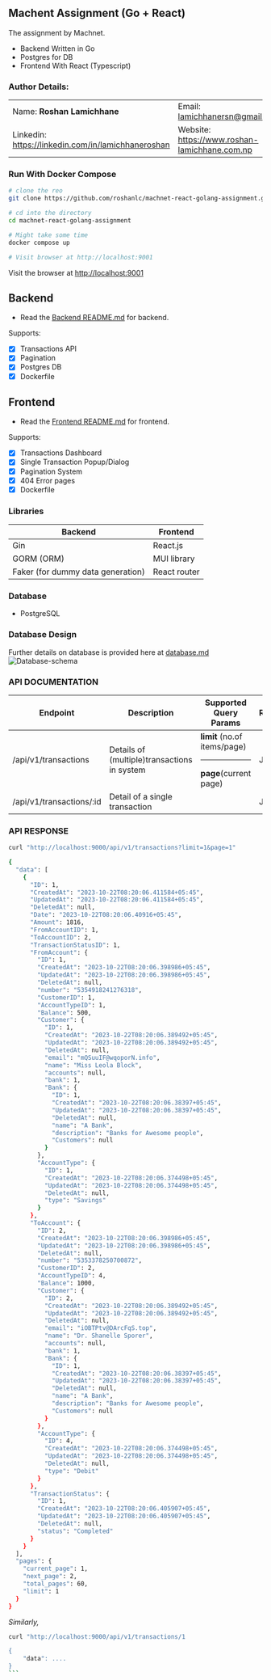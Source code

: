 ## Machent Assignment (Go + React)

The assignment by Machnet.

- Backend Written in Go
- Postgres for DB
- Frontend With React (Typescript)

### Author Details:

|                                                    |                                                                      |
| -------------------------------------------------- | -------------------------------------------------------------------- |
| Name: <b>Roshan Lamichhane</b>                     | Email: <a href="lamichhanersn@gmail.com">lamichhanersn@gmail.com</a> |
| Linkedin: https://linkedin.com/in/lamichhaneroshan | Website: https://www.roshan-lamichhane.com.np                        |

### Run With Docker Compose

```bash
# clone the reo
git clone https://github.com/roshanlc/machnet-react-golang-assignment.git

# cd into the directory
cd machnet-react-golang-assignment

# Might take some time
docker compose up

# Visit browser at http://localhost:9001
```

Visit the browser at [http://localhost:9001](http://localhost:9001)

## Backend

- Read the [Backend README.md](./backend/README.md) for backend.

Supports:

- [x] Transactions API
- [x] Pagination
- [x] Postgres DB
- [x] Dockerfile

## Frontend

- Read the [Frontend README.md](./frontend/README.md) for frontend.

Supports:

- [x] Transactions Dashboard
- [x] Single Transaction Popup/Dialog
- [x] Pagination System
- [x] 404 Error pages
- [x] Dockerfile

### Libraries

| Backend                           | Frontend     |
| --------------------------------- | ------------ |
| Gin                               | React.js     |
| GORM (ORM)                        | MUI library  |
| Faker (for dummy data generation) | React router |

### Database

- PostgreSQL

### Database Design

Further details on database is provided here at [database.md](./database.md)
![Database-schema](./db-schema-diagram.png)

### API DOCUMENTATION

| Endpoint                 | Description                                 | Supported Query Params                                  | Response | Pagination Support |
| ------------------------ | ------------------------------------------- | ------------------------------------------------------- | -------- | ------------------ |
| /api/v1/transactions     | Details of (multiple)transactions in system | **limit** (no.of items/page)<hr/>**page**(current page) | JSON     | YES                |
| /api/v1/transactions/:id | Detail of a single transaction              |                                                         | JSON     | NO                 |

### API RESPONSE

```bash
curl "http://localhost:9000/api/v1/transactions?limit=1&page=1"

{
  "data": [
    {
      "ID": 1,
      "CreatedAt": "2023-10-22T08:20:06.411584+05:45",
      "UpdatedAt": "2023-10-22T08:20:06.411584+05:45",
      "DeletedAt": null,
      "Date": "2023-10-22T08:20:06.40916+05:45",
      "Amount": 1816,
      "FromAccountID": 1,
      "ToAccountID": 2,
      "TransactionStatusID": 1,
      "FromAccount": {
        "ID": 1,
        "CreatedAt": "2023-10-22T08:20:06.398986+05:45",
        "UpdatedAt": "2023-10-22T08:20:06.398986+05:45",
        "DeletedAt": null,
        "number": "5354918241276318",
        "CustomerID": 1,
        "AccountTypeID": 1,
        "Balance": 500,
        "Customer": {
          "ID": 1,
          "CreatedAt": "2023-10-22T08:20:06.389492+05:45",
          "UpdatedAt": "2023-10-22T08:20:06.389492+05:45",
          "DeletedAt": null,
          "email": "mQSuuIF@wqoporN.info",
          "name": "Miss Leola Block",
          "accounts": null,
          "bank": 1,
          "Bank": {
            "ID": 1,
            "CreatedAt": "2023-10-22T08:20:06.38397+05:45",
            "UpdatedAt": "2023-10-22T08:20:06.38397+05:45",
            "DeletedAt": null,
            "name": "A Bank",
            "description": "Banks for Awesome people",
            "Customers": null
          }
        },
        "AccountType": {
          "ID": 1,
          "CreatedAt": "2023-10-22T08:20:06.374498+05:45",
          "UpdatedAt": "2023-10-22T08:20:06.374498+05:45",
          "DeletedAt": null,
          "type": "Savings"
        }
      },
      "ToAccount": {
        "ID": 2,
        "CreatedAt": "2023-10-22T08:20:06.398986+05:45",
        "UpdatedAt": "2023-10-22T08:20:06.398986+05:45",
        "DeletedAt": null,
        "number": "5353378250700872",
        "CustomerID": 2,
        "AccountTypeID": 4,
        "Balance": 1000,
        "Customer": {
          "ID": 2,
          "CreatedAt": "2023-10-22T08:20:06.389492+05:45",
          "UpdatedAt": "2023-10-22T08:20:06.389492+05:45",
          "DeletedAt": null,
          "email": "iOBTPtv@DArcFqS.top",
          "name": "Dr. Shanelle Sporer",
          "accounts": null,
          "bank": 1,
          "Bank": {
            "ID": 1,
            "CreatedAt": "2023-10-22T08:20:06.38397+05:45",
            "UpdatedAt": "2023-10-22T08:20:06.38397+05:45",
            "DeletedAt": null,
            "name": "A Bank",
            "description": "Banks for Awesome people",
            "Customers": null
          }
        },
        "AccountType": {
          "ID": 4,
          "CreatedAt": "2023-10-22T08:20:06.374498+05:45",
          "UpdatedAt": "2023-10-22T08:20:06.374498+05:45",
          "DeletedAt": null,
          "type": "Debit"
        }
      },
      "TransactionStatus": {
        "ID": 1,
        "CreatedAt": "2023-10-22T08:20:06.405907+05:45",
        "UpdatedAt": "2023-10-22T08:20:06.405907+05:45",
        "DeletedAt": null,
        "status": "Completed"
      }
    }
  ],
  "pages": {
    "current_page": 1,
    "next_page": 2,
    "total_pages": 60,
    "limit": 1
  }
}
```

_Similarly,_

````bash
curl "http://localhost:9000/api/v1/transactions/1

{
    "data": ....
}
```
````
